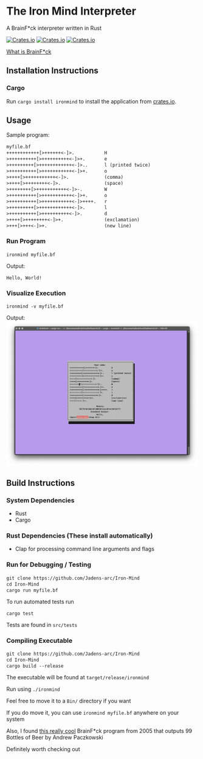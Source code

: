 # The Iron Mind Interpreter
A BrainF*ck interpreter written in Rust

[![Crates.io](https://img.shields.io/crates/l/ironmind)](https://opensource.org/licenses/MIT)
[![Crates.io](https://img.shields.io/crates/d/ironmind)](https://crates.io/crates/ironmind)
[![Crates.io](https://img.shields.io/github/actions/workflow/status/jadens-arc/Iron-Mind/rust.yml)](https://github.com/Jadens-Arc/Iron-Mind)



[What is BrainF*ck](https://www.youtube.com/watch?v=hdHjjBS4cs8)

## Installation Instructions
### Cargo
Run `cargo install ironmind` to install the application from [crates.io](https://crates.io/).

## Usage
Sample program:
```brainfuck
myfile.bf
++++++++++++[>++++++<-]>.           H
>++++++++++[>++++++++++<-]>+.       e
>+++++++++[>++++++++++++<-]>..      l (printed twice)
>++++++++++[>+++++++++++<-]>+.      o
>++++[>+++++++++++<-]>.             (comma)
>++++[>++++++++<-]>.                (space)
>++++++++[>+++++++++++<-]>-.        W
>++++++++++[>+++++++++++<-]>+.      o
>++++++++++[>+++++++++++<-]>++++.   r
>+++++++++[>++++++++++++<-]>.       l
>++++++++++[>++++++++++<-]>.        d
>++++[>++++++++<-]>+.               (exclamation)
>+++[>+++<-]>+.                     (new line)
```

### Run Program

```shell
ironmind myfile.bf
```
Output:
```
Hello, World!
```

### Visualize Execution

```shell
ironmind -v myfile.bf
```
Output:
![visualizer](doc/visualizer.png)

## Build Instructions
### System Dependencies
- Rust
- Cargo

### Rust Dependencies (These install automatically)
- Clap for processing command line arguments and flags

### Run for Debugging / Testing
```shell
git clone https://github.com/Jadens-arc/Iron-Mind
cd Iron-Mind
cargo run myfile.bf
```
To run automated tests run
```shell
cargo test
```
Tests are found in ```src/tests```

### Compiling Executable
```shell
git clone https://github.com/Jadens-arc/Iron-Mind
cd Iron-Mind
cargo build --release
```
The executable will be found at ```target/release/ironmind```

Run using ```./ironmind```

Feel free to move it to a ```Bin/``` directory if you want

If you do move it, you can use   ```ironmind myfile.bf``` anywhere on your system


Also, I found [this really cool](http://www.99-bottles-of-beer.net/language-brainfuck-101.html) BrainF*ck program from 2005 that outputs 99 Bottles of Beer by Andrew Paczkowski

Definitely worth checking out

